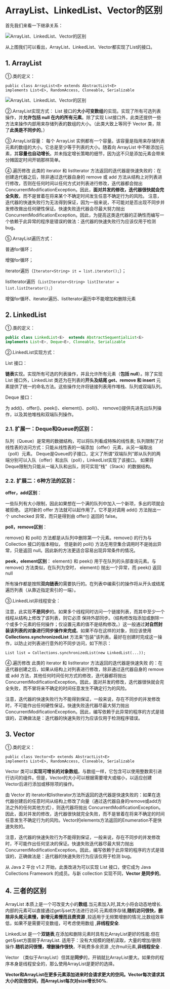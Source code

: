 #  ArrayList、LinkedList、Vector的区别



首先我们来看一下继承关系：

![ArrayList、LinkedList、Vector的区别](http://www.bcoder.top/img/2017.09.02/1.jpg)

从上图我们可以看出，ArrayList、LinkedList、Vector都实现了List的接口。

## 1. ArrayList
①.类的定义：
```
public class ArrayList<E> extends AbstractList<E>
implements List<E>, RandomAccess, Cloneable, Serializable
```

![ArrayList、LinkedList、Vector的区别](http://www.bcoder.top/img/2017.09.02/2.jpg)


②.ArrayList实现方式：
List 接口的**大小可变数组**的实现。实现了所有可选列表操作，并**允许包括 null 在内的所有元素**。除了实现 List接口外，此类还提供一些方法来操作内部用来存储列表的数组的大小。（此类大致上等同于 Vector 类，除了**此类是不同步的**。）

③.ArrayList容量：
每个 ArrayList 实例都有一个容量。该容量是指用来存储列表元素的数组的大小。它总是至少等于列表的大小。随着向 ArrayList 中不断添加元素，其**容量也自动增长**。并未指定增长策略的细节，因为这不只是添加元素会带来分摊固定时间开销那样简单。

④.遍历修改
此类的 iterator 和 listIterator 方法返回的迭代器是快速失败的：在创建迭代器之后，除非通过迭代器自身的 remove 或 add 方法从结构上对列表进行修改，否则在任何时间以任何方式对列表进行修改，迭代器都会抛出 ConcurrentModificationException。因此，**面对并发的修改，迭代器很快就会完全失败**，而不是冒着在将来某个不确定时间发生任意不确定行为的风险。 注意，迭代器的快速失败行为无法得到保证，因为一般来说，不可能对是否出现不同步并发修改做出任何硬性保证。快速失败迭代器会尽最大努力抛出 ConcurrentModificationException。因此，为提高这类迭代器的正确性而编写一个依赖于此异常的程序是错误的做法：迭代器的快速失败行为应该仅用于检测 bug。

⑤.ArrayList遍历方式：

普通for循环；

增强for循环；

iterator遍历（`Iterator<String> it = list.iterator();`）；

listIterator遍历（`ListIterator<String> listIterator = list.listIterator();`）

增强for循环、iterator遍历、listIterator遍历中不能增加和删除元素

## 2. LinkedList

①.类的定义：

```java
public class LinkedList<E>  extends AbstractSequentialList<E>
implements List<E>, Deque<E>, Cloneable, Serializable
```

②.LinkedList实现方式：

List 接口：

 **链表**实现。实现所有可选的列表操作，并且允许所有元素（**包括 null**）。除了实现 List 接口外，LinkedList 类还为在列表的**开头及结尾 get、remove 和 insert** 元素提供了统一的命名方法。这些操作允许将链接列表用作堆栈、队列或双端队列。

Deque 接口：

为 add()、offer()、peek()、element()、poll()、 remove()提供先进先出队列操作，以及其他堆栈和双端队列操作。


### 2.1. 扩展一：Deque和Queue的区别：
队列（Queue）是常用的数据结构，可以将队列看成特殊的线性表;
队列限制了对线性表的访问方式：只能从线性表的一端添加（offer）元素，从另一端取出（poll）元素。
Deque是Queue的子接口，定义了所谓“双端队列”即从队列的两端分别可以入队（offer）和出队（poll），LinkedList实现了该接口。
如果将Deque限制为只能从一端入队和出队，则可实现“栈”（Stack）的数据结构。


### 2.2. 扩展二：6种方法的区别：

**offer，add区别**：

一些队列有大小限制，因此如果想在一个满的队列中加入一个新项，多出的项就会被拒绝。
这时新的 offer 方法就可以起作用了。它不是对调用 add() 方法抛出一个 unchecked 异常，而只是得到由 offer() 返回的 false。 
 
**poll，remove区别**：

remove() 和 poll() 方法都是从队列中删除第一个元素。remove() 的行为与 Collection 接口的版本相似，
但是新的 poll() 方法在用空集合调用时不是抛出异常，只是返回 null。因此新的方法更适合容易出现异常条件的情况。
 
**peek，element区别**：
element() 和 peek() 用于在队列的头部查询元素。与 remove() 方法类似，在队列为空时， element() 抛出一个异常，而 peek() 返回 null


所有操作都是按照**双向链表**的需要执行的。在列表中编索引的操作将从开头或结尾遍历列表（从靠近指定索引的一端）。

③.LinkedList非线程安全：

注意，此实现**不是同步**的。如果多个线程同时访问一个链接列表，而其中至少一个线程从结构上修改了该列表，则它必须 保持外部同步。（结构修改指添加或删除一个或多个元素的任何操作；仅设置元素的值不是结构修改。）这一般通过**对自然封装该列表的对象进行同步操作来完成**。如果不存在这样的对象，则应该使用 **Collections.synchronizedList** 方法来“包装”该列表。最好在创建时完成这一操作，以防止对列表进行意外的不同步访问，如下所示：

`List list = Collections.synchronizedList(new LinkedList(...));`

④.遍历修改
此类的 iterator 和 listIterator 方法返回的迭代器是快速失败 的：在迭代器创建之后，如果从结构上对列表进行修改，除非通过迭代器自身的 remove 或 add 方法，其他任何时间任何方式的修改，迭代器都将抛出 ConcurrentModificationException。因此，面对并发的修改，迭代器很快就会完全失败，而不冒将来不确定的时间任意发生不确定行为的风险。

注意，迭代器的快速失败行为不能得到保证，一般来说，存在不同步的并发修改时，不可能作出任何硬性保证。快速失败迭代器尽最大努力抛出 ConcurrentModificationException。因此，编写依赖于此异常的程序的方式是错误的，正确做法是：迭代器的快速失败行为应该仅用于检测程序错误。

## 3. Vector
①.类的定义：
```
public class Vector<E> extends AbstractList<E>
implements List<E>, RandomAccess, Cloneable, Serializable
```


Vector 类可以**实现可增长的对象数组**。与数组一样，它包含可以使用整数索引进行访问的组件。但是，Vector的大小可以根据需要增大或缩小，以适应创建Vector后进行添加或移除项的操作。



由 Vector 的 iterator和listIterator方法所返回的迭代器是快速失败的：如果在迭代器创建后的任意时间从结构上修改了向量（通过迭代器自身的remove或add方法之外的任何其他方式），则迭代器将抛出 ConcurrentModificationException。因此，面对并发的修改，迭代器很快就完全失败，而不是冒着在将来不确定的时间任意发生不确定行为的风险。Vector的elements方法返回的Enumeration不是快速失败的。

注意，迭代器的快速失败行为不能得到保证，一般来说，存在不同步的并发修改时，不可能作出任何坚决的保证。快速失败迭代器尽最大努力抛出 ConcurrentModificationException。因此，编写依赖于此异常的程序的方式是错误的，正确做法是：迭代器的快速失败行为应该仅用于检测 bug。


从 Java 2 平台 v1.2 开始，此类改进为可以实现 List 接口，使它成为 Java Collections Framework 的成员。与新 collection 实现不同，**Vector 是同步的**。

## 4. 三者的区别
    
ArrayList 本质上是一个可改变大小的**数组**.当元素加入时,其大小将会动态地增长.内部的元素可以直接通过get与set方法进行访问.元素顺序存储,**随机访问很快，删除非头尾元素慢，新增元素慢而且费资源** ,较适用于无频繁增删的情况,比数组效率低，如果不是需要可变数组，可考虑使用数组 ,**非线程安全**.

LinkedList 是一个**双链表**,在添加和删除元素时具有比ArrayList更好的性能.但在get与set方面弱于ArrayList. 适用于：没有大规模的随机读取，大量的增加/删除操作.**随机访问很慢，增删操作很快**，不耗费多余资源 ,允许null元素,**非线程安全** .

Vector （类似于ArrayList）但其是**同步**的，开销就比ArrayList要大。如果你的程序本身是线程安全的，那么使用ArrayList是更好的选择。

**Vector和ArrayList在更多元素添加进来时会请求更大的空间。Vector每次请求其大小的双倍空间，而ArrayList每次对size增长50%.**








